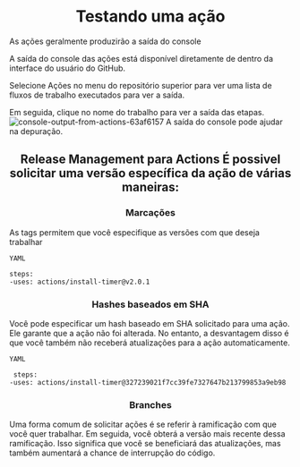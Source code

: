 <h1 align=center> Testando uma ação</h1>
As ações geralmente produzirão a saída do console

A saída do console das ações está disponível diretamente de dentro da interface do usuário do GitHub.

Selecione Ações no menu do repositório superior para ver uma lista de fluxos de trabalho executados para ver a saída.

Em seguida, clique no nome do trabalho para ver a saída das etapas.![console-output-from-actions-63af6157](https://github.com/user-attachments/assets/a6788057-fad0-4162-a9e0-304ad106f70d)
A saída do console pode ajudar na depuração.

<h2 align=center>Release Management para Actions
É possivel solicitar uma versão específica da ação de várias maneiras:

<h3 align=center>Marcações</h3>
As tags permitem que você especifique as versões com que deseja trabalhar

`YAML`

    steps:
    -uses: actions/install-timer@v2.0.1

<h3 align=center> Hashes baseados em SHA</h3>
Você pode especificar um hash baseado em SHA solicitado para uma ação. Ele garante que a ação não foi alterada. No entanto, a desvantagem disso é que você também não receberá atualizações para a ação automaticamente.

`YAML`

     steps:
    -uses: actions/install-timer@327239021f7cc39fe7327647b213799853a9eb98

<h3 align=center>Branches</h3>
Uma forma comum de solicitar ações é se referir à ramificação com que você quer trabalhar. Em seguida, você obterá a versão mais recente dessa ramificação. Isso significa que você se beneficiará das atualizações, mas também aumentará a chance de interrupção do código.
